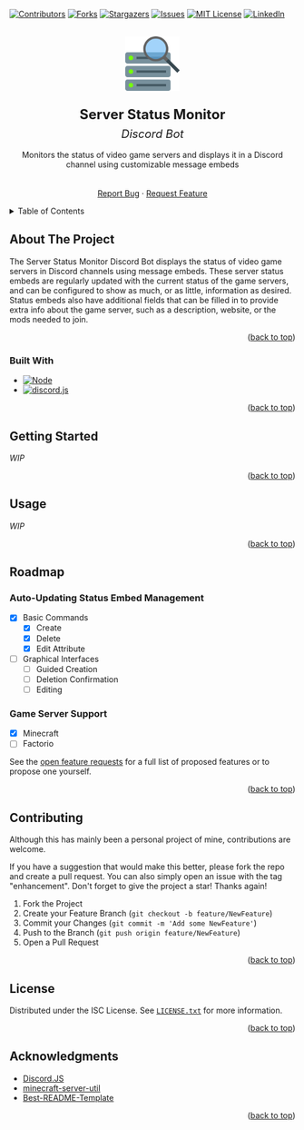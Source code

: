<!-- Based on Best-README-Template by othneildrew: https://github.com/othneildrew/Best-README-Template -->

<a name="readme-top"></a>

<!-- PROJECT SHIELDS -->

<!--
*** I'm using markdown "reference style" links for readability.
*** Reference links are enclosed in brackets [ ] instead of parentheses ( ).
*** See the bottom of this document for the declaration of the reference variables
*** for contributors-url, forks-url, etc. This is an optional, concise syntax you may use.
*** https://www.markdownguide.org/basic-syntax/#reference-style-links
-->

[![Contributors][contributors-shield]][contributors-url]
[![Forks][forks-shield]][forks-url]
[![Stargazers][stars-shield]][stars-url]
[![Issues][issues-shield]][issues-url]
[![MIT License][license-shield]][license-url]
[![LinkedIn][linkedin-shield]][linkedin-url]

<!-- PROJECT LOGO -->

<br />
<div align="center">
  <!-- TODO: Replace logo with a more original design that does not borrow components from https://icons8.com/ icon designs -->
  <a href="https://github.com/SteeveMonkey/server-status-monitor_discord-bot">
    <img src="images/icon.png" alt="Logo" width="96" height="96">
  </a>

  <h3 style="margin-top: 24px; margin-bottom: 8px; font-size: 24px;">Server Status Monitor</h3>
  <p style="margin-top: 8px; margin-bottom: 16px; font-size: 20px;"><em>Discord Bot</em></p>

  <p>
    Monitors the status of video game servers and displays it in a Discord channel using customizable message embeds
    <br />
    <br />
    <br />
    <a href="https://github.com/SteeveMonkey/server-status-monitor_discord-bot/labels/bug">Report Bug</a>
    ·
    <a href="https://github.com/SteeveMonkey/server-status-monitor_discord-bot/labels/enhancement">Request Feature</a>
  </p>
</div>

<!-- TABLE OF CONTENTS -->

<details>
  <summary>Table of Contents</summary>
  <ol>
    <li>
      <a href="#about-the-project">About The Project</a>
      <ul>
        <li><a href="#built-with">Built With</a></li>
      </ul>
    </li>
    <li><a href="#getting-started">Getting Started</a></li>
    <li><a href="#usage">Usage</a></li>
    <li><a href="#roadmap">Roadmap</a></li>
    <li><a href="#contributing">Contributing</a></li>
    <li><a href="#license">License</a></li>
    <li><a href="#acknowledgments">Acknowledgments</a></li>
  </ol>
</details>

<!-- ABOUT THE PROJECT -->

## About The Project

<!-- TODO: About The Project -->

The Server Status Monitor Discord Bot displays the status of video game servers in Discord channels using message embeds. These server status embeds are regularly updated with the current status of the game servers, and can be configured to show as much, or as little, information as desired. Status embeds also have additional fields that can be filled in to provide extra info about the game server, such as a description, website, or the mods needed to join.

<p align="right">(<a href="#readme-top">back to top</a>)</p>

### Built With

* [![Node][nodejs-badge]][nodejs-url]
* [![discord.js][discordjs-badge]][discordjs-url]

<p align="right">(<a href="#readme-top">back to top</a>)</p>

<!-- GETTING STARTED -->

## Getting Started

<!-- TODO: Getting Started -->

*WIP*

<p align="right">(<a href="#readme-top">back to top</a>)</p>

<!-- USAGE EXAMPLES -->

## Usage

<!-- TODO: Usage -->

*WIP*

<p align="right">(<a href="#readme-top">back to top</a>)</p>

<!-- ROADMAP -->

## Roadmap

### Auto-Updating Status Embed Management
- [X] Basic Commands
  - [X] Create
  - [X] Delete
  - [X] Edit Attribute
- [ ] Graphical Interfaces
  - [ ] Guided Creation
  - [ ] Deletion Confirmation
  - [ ] Editing

### Game Server Support
- [X] Minecraft
- [ ] Factorio

See the [open feature requests](https://github.com/SteeveMonkey/server-status-monitor_discord-bot/labels/enhancement) for a full list of proposed features or to propose one yourself.

<p align="right">(<a href="#readme-top">back to top</a>)</p>

<!-- CONTRIBUTING -->

## Contributing

Although this has mainly been a personal project of mine, contributions are welcome.

If you have a suggestion that would make this better, please fork the repo and create a pull request. You can also simply open an issue with the tag "enhancement".
Don't forget to give the project a star! Thanks again!

1. Fork the Project
2. Create your Feature Branch (`git checkout -b feature/NewFeature`)
3. Commit your Changes (`git commit -m 'Add some NewFeature'`)
4. Push to the Branch (`git push origin feature/NewFeature`)
5. Open a Pull Request

<p align="right">(<a href="#readme-top">back to top</a>)</p>

<!-- LICENSE -->

## License

Distributed under the ISC License. See [`LICENSE.txt`](https://github.com/SteeveMonkey/server-status-monitor_discord-bot/blob/main/LICENSE.txt) for more information.

<p align="right">(<a href="#readme-top">back to top</a>)</p>

<!-- ACKNOWLEDGMENTS -->

## Acknowledgments

* [Discord.JS](https://discord.js.org/)
* [minecraft-server-util](https://passthemayo.gitbook.io/minecraft-server-util/)
* [Best-README-Template](https://github.com/othneildrew/Best-README-Template)

<p align="right">(<a href="#readme-top">back to top</a>)</p>

<!-- MARKDOWN LINKS & IMAGES -->

<!-- https://www.markdownguide.org/basic-syntax/#reference-style-links -->

[contributors-shield]: https://img.shields.io/github/contributors/SteeveMonkey/server-status-monitor_discord-bot.svg?style=for-the-badge
[contributors-url]: https://github.com/SteeveMonkey/server-status-monitor_discord-bot/graphs/contributors
[forks-shield]: https://img.shields.io/github/forks/SteeveMonkey/server-status-monitor_discord-bot.svg?style=for-the-badge
[forks-url]: https://github.com/SteeveMonkey/server-status-monitor_discord-bot/network/members
[stars-shield]: https://img.shields.io/github/stars/SteeveMonkey/server-status-monitor_discord-bot.svg?style=for-the-badge
[stars-url]: https://github.com/SteeveMonkey/server-status-monitor_discord-bot/stargazers
[issues-shield]: https://img.shields.io/github/issues/SteeveMonkey/server-status-monitor_discord-bot.svg?style=for-the-badge
[issues-url]: https://github.com/SteeveMonkey/server-status-monitor_discord-bot/issues
[license-shield]: https://img.shields.io/github/license/SteeveMonkey/server-status-monitor_discord-bot.svg?style=for-the-badge
[license-url]: https://github.com/SteeveMonkey/server-status-monitor_discord-bot/blob/master/LICENSE.txt
[linkedin-shield]: https://img.shields.io/badge/-LinkedIn-black.svg?style=for-the-badge&logo=linkedin&colorB=555
[linkedin-url]: https://linkedin.com/in/calvinjabel
[product-screenshot]: images/screenshot.png
[nodejs-badge]: https://img.shields.io/badge/node.js-233056?style=for-the-badge&logo=nodedotjs&logoColor=339933
[nodejs-url]: https://nodejs.org/
[discordjs-badge]: https://img.shields.io/badge/discord.js-5865f2?style=for-the-badge&logoColor=FFFFFF
[discordjs-url]: https://discord.js.org/
